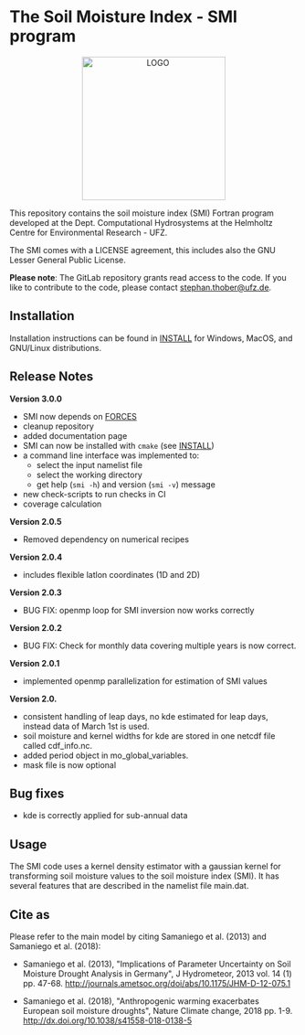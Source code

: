 # The Soil Moisture Index - SMI program

<div align="center">
<img src="https://git.ufz.de/chs/logos/-/raw/master/SMI.png" alt="LOGO" width="251px" style="width:251px;"/>
</div>

This repository contains the soil moisture index (SMI) Fortran program developed at the Dept. Computational Hydrosystems at the Helmholtz Centre for Environmental Research - UFZ.

The SMI comes with a LICENSE agreement, this includes also the GNU Lesser General Public License.

**Please note**: The GitLab repository grants read access to the code.
If you like to contribute to the code, please contact stephan.thober@ufz.de.

## Installation

Installation instructions can be found in [INSTALL](doc/INSTALL.md) for Windows, MacOS, and GNU/Linux distributions.

## Release Notes

**Version 3.0.0**

- SMI now depends on [FORCES](https://git.ufz.de/chs/forces/)
- cleanup repository
- added documentation page
- SMI can now be installed with `cmake` (see [INSTALL](doc/INSTALL.md))
- a command line interface was implemented to:
  - select the input namelist file
  - select the working directory
  - get help (`smi -h`) and version (`smi -v`) message
- new check-scripts to run checks in CI
- coverage calculation

**Version 2.0.5**

- Removed dependency on numerical recipes

**Version 2.0.4**

- includes flexible latlon coordinates (1D and 2D)

**Version 2.0.3**

- BUG FIX: openmp loop for SMI inversion now works correctly

**Version 2.0.2**

- BUG FIX: Check for monthly data covering multiple years is now correct.

**Version 2.0.1**

- implemented openmp parallelization for estimation of SMI values

**Version 2.0.**

- consistent handling of leap days, no kde estimated for leap days,
  instead data of March 1st is used.
- soil moisture and kernel widths for kde are stored in one netcdf
  file called cdf_info.nc.
- added period object in mo_global_variables.
- mask file is now optional

## Bug fixes

- kde is correctly applied for sub-annual data

## Usage

The SMI code uses a kernel density estimator with a gaussian kernel for transforming soil
moisture values to the soil moisture index (SMI). It has several
features that are described in the namelist file main.dat.

## Cite as

Please refer to the main model by citing Samaniego et al. (2013) and Samaniego et al. (2018):

- Samaniego et al. (2013), "Implications of Parameter Uncertainty on Soil Moisture Drought Analysis in Germany", J Hydrometeor, 2013 vol. 14 (1) pp. 47-68. http://journals.ametsoc.org/doi/abs/10.1175/JHM-D-12-075.1

- Samaniego et al. (2018), "Anthropogenic warming exacerbates European soil moisture droughts", Nature Climate change, 2018 pp. 1-9. http://dx.doi.org/10.1038/s41558-018-0138-5
